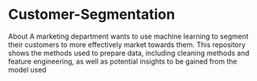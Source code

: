 # Customer-Segmentation
About A marketing department wants to use machine learning to segment their customers to more effectively market towards them. This repository shows the methods used to prepare data, including cleaning methods and feature engineering, as well as potential insights to be gained from the model used
